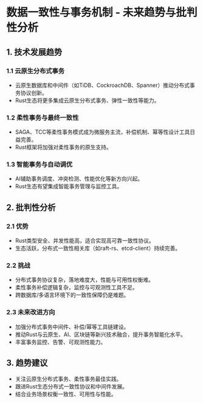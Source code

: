 # 数据一致性与事务机制 - 未来趋势与批判性分析

## 1. 技术发展趋势

### 1.1 云原生分布式事务

- 云原生数据库和中间件（如TiDB、CockroachDB、Spanner）推动分布式事务协议创新。
- Rust生态将更多集成云原生分布式事务、弹性一致性等能力。

### 1.2 柔性事务与最终一致性

- SAGA、TCC等柔性事务模式成为微服务主流，补偿机制、幂等性设计工具日益完善。
- Rust框架将加强对柔性事务的原生支持。

### 1.3 智能事务与自动调优

- AI辅助事务调度、冲突检测、性能优化等新方向兴起。
- Rust生态有望集成智能事务管理与监控工具。

## 2. 批判性分析

### 2.1 优势

- Rust类型安全、并发性能高，适合实现高可靠一致性协议。
- 生态活跃，分布式一致性相关库（如raft-rs、etcd-client）持续完善。

### 2.2 挑战

- 分布式事务协议复杂，落地难度大，性能与可用性权衡难。
- 柔性事务补偿逻辑复杂，监控与可观测性工具不足。
- 跨数据库/多语言环境下的一致性保障仍是难题。

### 2.3 未来改进方向

- 加强分布式事务中间件、补偿/幂等工具链建设。
- 推动Rust与云原生、AI、区块链等新兴技术融合，提升事务智能化水平。
- 丰富事务监控、告警、可观测性能力。

## 3. 趋势建议

- 关注云原生分布式事务、柔性事务最佳实践。
- 跟进Rust生态分布式一致性协议和中间件发展。
- 结合业务场景权衡一致性、可用性与性能。
